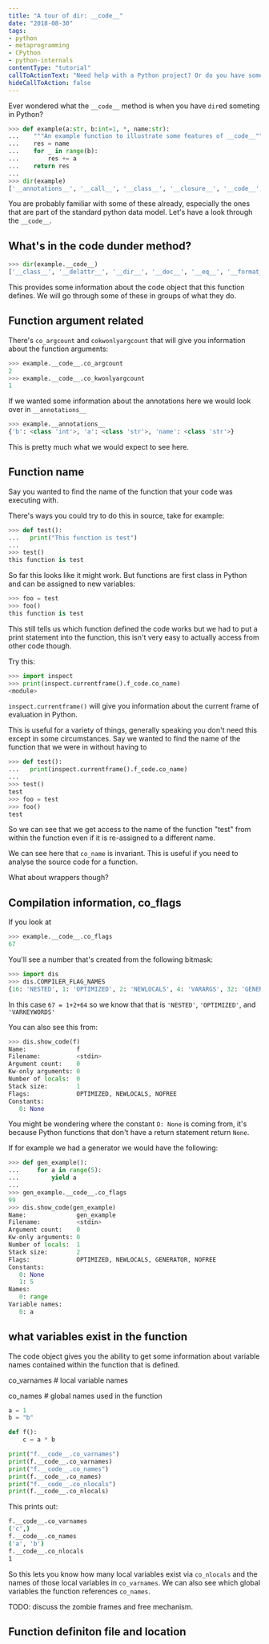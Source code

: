 ```yaml
---
title: "A tour of dir: __code__"
date: "2018-08-30"
tags:
- python
- metaprogramming
- CPython
- python-internals
contentType: "tutorial"
callToActionText: "Need help with a Python project? Or do you have something you'd like to see us write about? Fill in the form below with some details so we can discuss where to go next."
hideCallToAction: false
---
```


Ever wondered what the `__code__` method is when you have `dir`ed someting in Python?

```python
>>> def example(a:str, b:int=1, *, name:str):
...    """An example function to illustrate some features of __code__"""
...    res = name
...    for _ in range(b):
...        res += a
...    return res
... 
>>> dir(example)
['__annotations__', '__call__', '__class__', '__closure__', '__code__', '__defaults__', '__delattr__', '__dict__', '__dir__', '__doc__', '__eq__', '__format__', '__ge__', '__get__', '__getattribute__', '__globals__', '__gt__', '__hash__', '__init__', '__kwdefaults__', '__le__', '__lt__', '__module__', '__name__', '__ne__', '__new__', '__qualname__', '__reduce__', '__reduce_ex__', '__repr__', '__setattr__', '__sizeof__', '__str__', '__subclasshook__']
```

You are probably familiar with some of these already, especially the ones that are part of the standard python data model.
Let's have a look through the `__code__`.

## What's in the code dunder method? 

```python
>>> dir(example.__code__)
['__class__', '__delattr__', '__dir__', '__doc__', '__eq__', '__format__', '__ge__', '__getattribute__', '__gt__', '__hash__', '__init__', '__le__', '__lt__', '__ne__', '__new__', '__reduce__', '__reduce_ex__', '__repr__', '__setattr__', '__sizeof__', '__str__', '__subclasshook__', 'co_argcount', 'co_cellvars', 'co_code', 'co_consts', 'co_filename', 'co_firstlineno', 'co_flags', 'co_freevars', 'co_kwonlyargcount', 'co_lnotab', 'co_name', 'co_names', 'co_nlocals', 'co_stacksize', 'co_varnames']
```

This provides some information about the code object that this function defines. We will go through some of these in groups of what they do.

## Function argument related

There's `co_argcount` and `cokwonlyargcount` that will give you information about the function arguments:

```python
>>> example.__code__.co_argcount
2
>>> example.__code__.co_kwonlyargcount
1
```

If we wanted some information about the annotations here we would look over in `__annotations__`

```python
>>> example.__annotations__
{'b': <class 'int'>, 'a': <class 'str'>, 'name': <class 'str'>}
```

This is pretty much what we would expect to see here.

## Function name

Say you wanted to find the name of the function that your code was executing with.

There's ways you could try to do this in source, take for example:

```python
>>> def test():
...   print("This function is test")
...
>>> test()
this function is test
```

So far this looks like it might work. But functions are first class in Python and can be assigned to new variables:

```python
>>> foo = test
>>> foo()
this function is test
```

This still tells us which function defined the code works but we had to put a print statement into the function, this isn't very easy to actually access from other code though.

Try this:

```python
>>> import inspect
>>> print(inspect.currentframe().f_code.co_name)
<module>
```

`inspect.currentframe()` will give you information about the current frame of evaluation in Python.

This is useful for a variety of things, generally speaking you don't need this except in some circumstances. Say we wanted to find the name of the function that we were in without having to 

```python
>>> def test():
...   print(inspect.currentframe().f_code.co_name)
...
>>> test()
test
>>> foo = test
>>> foo()
test
```

So we can see that we get access to the name of the function "test" from within the function even if it is re-assigned to a different name.

We can see here that `co_name` is invariant. This is useful if you need to analyse the source code for a function.

What about wrappers though?

## Compilation information, co_flags

If you look at

```python
>>> example.__code__.co_flags
67
```

You'll see a number that's created from the following bitmask:

```python
>>> import dis
>>> dis.COMPILER_FLAG_NAMES
{16: 'NESTED', 1: 'OPTIMIZED', 2: 'NEWLOCALS', 4: 'VARARGS', 32: 'GENERATOR', 8: 'VARKEYWORDS', 64: 'NOFREE', 128: 'COROUTINE', 256: 'ITERABLE_COROUTINE'}
```

In this case `67 = 1+2+64` so we know that that is `'NESTED'`, `'OPTIMIZED'`, and `'VARKEYWORDS'`

You can also see this from:

```python
>>> dis.show_code(f)
Name:              f
Filename:          <stdin>
Argument count:    0
Kw-only arguments: 0
Number of locals:  0
Stack size:        1
Flags:             OPTIMIZED, NEWLOCALS, NOFREE
Constants:
   0: None
```

You might be wondering where the constant `O: None` is coming from, it's because Python functions that don't have a return statement return `None`.

If for example we had a generator we would have the following:

```python
>>> def gen_example():
...     for a in range(5):
...         yield a
... 
>>> gen_example.__code__.co_flags
99
>>> dis.show_code(gen_example)
Name:              gen_example
Filename:          <stdin>
Argument count:    0
Kw-only arguments: 0
Number of locals:  1
Stack size:        2
Flags:             OPTIMIZED, NEWLOCALS, GENERATOR, NOFREE
Constants:
   0: None
   1: 5
Names:
   0: range
Variable names:
   0: a
```

## what variables exist in the function

The code object gives you the ability to get some information about variable names contained within the function that is defined.

co_varnames # local variable names

co_names # global names used in the function

```python
a = 1
b = "b"

def f():
    c = a * b

print("f.__code__.co_varnames")
print(f.__code__.co_varnames)
print("f.__code__.co_names")
print(f.__code__.co_names)
print("f.__code__.co_nlocals")
print(f.__code__.co_nlocals)
```

This prints out:

```sh
f.__code__.co_varnames
('c',)
f.__code__.co_names
('a', 'b')
f.__code__.co_nlocals
1
```

So this lets you know how many local variables exist via `co_nlocals` and the names of those local variables in `co_varnames`. We can also see which global variables the function references `co_names`.

TODO: discuss the zombie frames and free mechanism.


## Function definiton file and location

